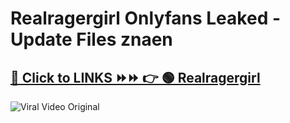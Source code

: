 
 # Realragergirl Onlyfans Leaked - Update Files znaen

## <h2><a href="https://clipsfans.com/Realragergirl&ref=git">🔗 Click to LINKS ⏩⏩ 👉 🟢 Realragergirl </a></h2>

<a href="https://clipsfans.com/Realragergirl&ref=git" rel="nofollow" data-target="animated-image.originalLink"><img src="https://i.ibb.co.com/xMMVF88/686577567.gif" alt="Viral Video Original" style="max-width: 100%; display: inline-block;" data-target="animated-image.originalImage"></a>

